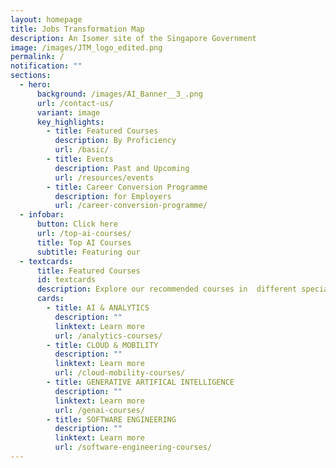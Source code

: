 ```yaml
---
layout: homepage
title: Jobs Transformation Map
description: An Isomer site of the Singapore Government
image: /images/JTM_logo_edited.png
permalink: /
notification: ""
sections:
  - hero:
      background: /images/AI_Banner__3_.png
      url: /contact-us/
      variant: image
      key_highlights:
        - title: Featured Courses
          description: By Proficiency
          url: /basic/
        - title: Events
          description: Past and Upcoming
          url: /resources/events
        - title: Career Conversion Programme
          description: for Employers
          url: /career-conversion-programme/
  - infobar:
      button: Click here
      url: /top-ai-courses/
      title: Top AI Courses
      subtitle: Featuring our
  - textcards:
      title: Featured Courses
      id: textcards
      description: Explore our recommended courses in  different specialisations
      cards:
        - title: AI & ANALYTICS
          description: ""
          linktext: Learn more
          url: /analytics-courses/
        - title: CLOUD & MOBILITY
          description: ""
          linktext: Learn more
          url: /cloud-mobility-courses/
        - title: GENERATIVE ARTIFICAL INTELLIGENCE
          description: ""
          linktext: Learn more
          url: /genai-courses/
        - title: SOFTWARE ENGINEERING
          description: ""
          linktext: Learn more
          url: /software-engineering-courses/
---
```


